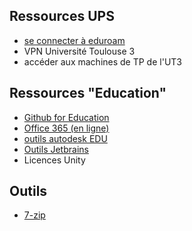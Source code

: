 ## Ressources UPS

* [se connecter à eduroam](https://cat.eduroam.org)
* VPN Université Toulouse 3
* accéder aux machines de TP de l'UT3

## Ressources "Education"
* [Github for Education](https://education.github.com)
* [Office 365 (en ligne)](https://www.office.com)
* [outils autodesk EDU](https://www.autodesk.com/education/about-autodesk-education)
* [Outils Jetbrains](https://www.jetbrains.com/community/education/#students)
* Licences Unity

## Outils

* [7-zip](https://www.7-zip.org)
